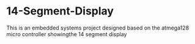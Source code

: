 # 14-Segment-Display
This is an embedded systems project designed based on the atmega128 micro controller showingthe 14 segment display
